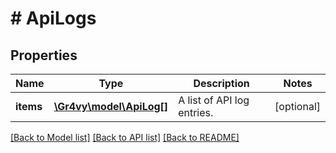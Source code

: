# # ApiLogs

## Properties

Name | Type | Description | Notes
------------ | ------------- | ------------- | -------------
**items** | [**\Gr4vy\model\ApiLog[]**](ApiLog.md) | A list of API log entries. | [optional]

[[Back to Model list]](../../README.md#models) [[Back to API list]](../../README.md#endpoints) [[Back to README]](../../README.md)

